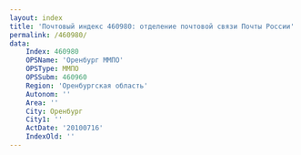 ```yaml
---
layout: index
title: 'Почтовый индекс 460980: отделение почтовой связи Почты России'
permalink: /460980/
data:
    Index: 460980
    OPSName: 'Оренбург ММПО'
    OPSType: ММПО
    OPSSubm: 460960
    Region: 'Оренбургская область'
    Autonom: ''
    Area: ''
    City: Оренбург
    City1: ''
    ActDate: '20100716'
    IndexOld: ''
---
```

